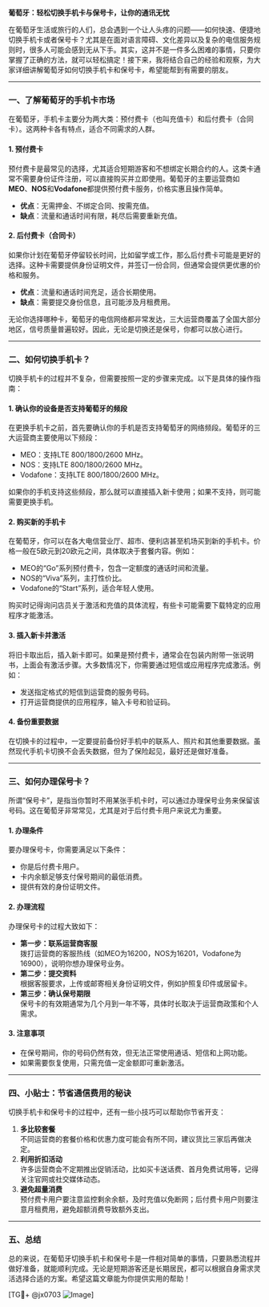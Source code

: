 **葡萄牙：轻松切换手机卡与保号卡，让你的通讯无忧**

在葡萄牙生活或旅行的人们，总会遇到一个让人头疼的问题——如何快速、便捷地切换手机卡或者保号卡？尤其是在面对语言障碍、文化差异以及复杂的电信服务规则时，很多人可能会感到无从下手。其实，这并不是一件多么困难的事情，只要你掌握了正确的方法，就可以轻松搞定！接下来，我将结合自己的经验和观察，为大家详细讲解葡萄牙如何切换手机卡和保号卡，希望能帮到有需要的朋友。

---

### **一、了解葡萄牙的手机卡市场**

在葡萄牙，手机卡主要分为两大类：预付费卡（也叫充值卡）和后付费卡（合同卡）。这两种卡各有特点，适合不同需求的人群。

#### **1. 预付费卡**
预付费卡是最常见的选择，尤其适合短期游客和不想绑定长期合约的人。这类卡通常不需要身份证件注册，可以直接购买并立即使用。葡萄牙的主要运营商如**MEO**、**NOS**和**Vodafone**都提供预付费卡服务，价格实惠且操作简单。

- **优点**：无需押金、不绑定合同、按需充值。
- **缺点**：流量和通话时间有限，耗尽后需要重新充值。

#### **2. 后付费卡（合同卡）**
如果你计划在葡萄牙停留较长时间，比如留学或工作，那么后付费卡可能是更好的选择。这种卡需要提供身份证明文件，并签订一份合同，但通常会提供更优惠的价格和服务。

- **优点**：流量和通话时间充足，适合长期使用。
- **缺点**：需要提交身份信息，且可能涉及月租费用。

无论你选择哪种卡，葡萄牙的电信网络都非常发达，三大运营商覆盖了全国大部分地区，信号质量普遍较好。因此，无论是切换还是保号，你都可以放心进行。

---

### **二、如何切换手机卡？**

切换手机卡的过程并不复杂，但需要按照一定的步骤来完成。以下是具体的操作指南：

#### **1. 确认你的设备是否支持葡萄牙的频段**
在更换手机卡之前，首先要确认你的手机是否支持葡萄牙的网络频段。葡萄牙的三大运营商主要使用以下频段：
- MEO：支持LTE 800/1800/2600 MHz。
- NOS：支持LTE 800/1800/2600 MHz。
- Vodafone：支持LTE 800/1800/2600 MHz。

如果你的手机支持这些频段，那么就可以直接插入新卡使用；如果不支持，则可能需要更换手机。

#### **2. 购买新的手机卡**
在葡萄牙，你可以在各大电信营业厅、超市、便利店甚至机场买到新的手机卡。价格一般在5欧元到20欧元之间，具体取决于套餐内容。例如：
- MEO的“Go”系列预付费卡，包含一定额度的通话时间和流量。
- NOS的“Viva”系列，主打性价比。
- Vodafone的“Start”系列，适合年轻人使用。

购买时记得询问店员关于激活和充值的具体流程，有些卡可能需要下载特定的应用程序才能激活。

#### **3. 插入新卡并激活**
将旧卡取出后，插入新卡即可。如果是预付费卡，通常会在包装内附带一张说明书，上面会有激活步骤。大多数情况下，你需要通过短信或应用程序完成激活。例如：
- 发送指定格式的短信到运营商的服务号码。
- 打开运营商提供的应用程序，输入卡号和验证码。

#### **4. 备份重要数据**
在切换卡的过程中，一定要提前备份好手机中的联系人、照片和其他重要数据。虽然现代手机卡切换不会丢失数据，但为了保险起见，最好还是做好准备。

---

### **三、如何办理保号卡？**

所谓“保号卡”，是指当你暂时不用某张手机卡时，可以通过办理保号业务来保留该号码。这在葡萄牙非常常见，尤其是对于后付费卡用户来说尤为重要。

#### **1. 办理条件**
要办理保号卡，你需要满足以下条件：
- 你是后付费卡用户。
- 卡内余额足够支付保号期间的最低消费。
- 提供有效的身份证明文件。

#### **2. 办理流程**
办理保号卡的过程大致如下：
- **第一步：联系运营商客服**  
拨打运营商的客服热线（如MEO为16200，NOS为16201，Vodafone为16900），说明你想办理保号业务。
- **第二步：提交资料**  
根据客服要求，上传或邮寄相关身份证明文件，例如护照复印件或居留卡。
- **第三步：确认保号期限**  
保号卡的有效期通常为几个月到一年不等，具体时长取决于运营商政策和个人需求。

#### **3. 注意事项**
- 在保号期间，你的号码仍然有效，但无法正常使用通话、短信和上网功能。
- 如果需要恢复使用，只需充值一定金额即可重新激活。

---

### **四、小贴士：节省通信费用的秘诀**

切换手机卡和保号卡的过程中，还有一些小技巧可以帮助你节省开支：

1. **多比较套餐**  
不同运营商的套餐价格和优惠力度可能会有所不同，建议货比三家后再做决定。
2. **利用折扣活动**  
许多运营商会不定期推出促销活动，比如买卡送话费、首月免费试用等，记得关注官网或社交媒体动态。
3. **避免超量消费**  
预付费卡用户要注意监控剩余余额，及时充值以免断网；后付费卡用户则要注意月租费用，避免超额消费导致额外支出。

---

### **五、总结**

总的来说，在葡萄牙切换手机卡和保号卡是一件相对简单的事情，只要熟悉流程并做好准备，就能顺利完成。无论是短期游客还是长期居民，都可以根据自身需求灵活选择合适的方案。希望这篇文章能为你提供实用的帮助！

[TG💪+ @jx0703 ![Image](https://github.com/user-attachments/assets/dbca1d08-cadb-493c-b0ec-ad6f7a83f270)]